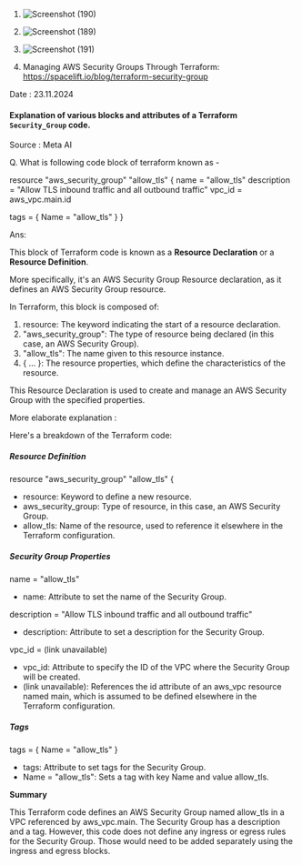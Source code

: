 1. ![Screenshot (190)](https://github.com/user-attachments/assets/b9ca8de2-0c33-46bc-b672-c2a94efe8498)

2. ![Screenshot (189)](https://github.com/user-attachments/assets/941162ae-dd73-4db9-9fdd-75bc4d6b9d7d)

3. ![Screenshot (191)](https://github.com/user-attachments/assets/0572ced6-99be-4809-84bd-28fda25c2350)

4. Managing AWS Security Groups Through Terraform: https://spacelift.io/blog/terraform-security-group








Date : 23.11.2024

#### Explanation of various blocks and attributes of a Terraform `Security_Group` code.

Source : Meta AI

Q.  What is following code block of terraform known as -

resource "aws_security_group" "allow_tls" {
 name        = "allow_tls"
  description = "Allow TLS inbound traffic and all outbound traffic"
  vpc_id      = aws_vpc.main.id

  tags = {
    Name = "allow_tls"
  }
}


Ans:


 This block of Terraform code is known as a **Resource Declaration** or a **Resource Definition**.

More specifically, it's an AWS Security Group Resource declaration, as it defines an AWS Security Group resource.

In Terraform, this block is composed of:

1. resource: The keyword indicating the start of a resource declaration.
2. "aws_security_group": The type of resource being declared (in this case, an AWS Security Group).
3. "allow_tls": The name given to this resource instance.
4. { ... }: The resource properties, which define the characteristics of the resource.

This Resource Declaration is used to create and manage an AWS Security Group with the specified properties.



More elaborate explanation :

Here's a breakdown of the Terraform code:

##### Resource Definition

resource "aws_security_group" "allow_tls" {

- resource: Keyword to define a new resource.
- aws_security_group: Type of resource, in this case, an AWS Security Group.
- allow_tls: Name of the resource, used to reference it elsewhere in the Terraform configuration.

##### Security Group Properties

name = "allow_tls"

- name: Attribute to set the name of the Security Group.

description = "Allow TLS inbound traffic and all outbound traffic"

- description: Attribute to set a description for the Security Group.

vpc_id = (link unavailable)

- vpc_id: Attribute to specify the ID of the VPC where the Security Group will be created.
- (link unavailable): References the id attribute of an aws_vpc resource named main, which is assumed to be defined elsewhere in the Terraform configuration.

##### Tags

tags = { Name = "allow_tls" }

- tags: Attribute to set tags for the Security Group.
- Name = "allow_tls": Sets a tag with key Name and value allow_tls.

**Summary**

This Terraform code defines an AWS Security Group named allow_tls in a VPC referenced by aws_vpc.main. The Security Group has a description and a tag. However, this code does not define any ingress or egress rules for the Security Group. Those would need to be added separately using the ingress and egress blocks.

